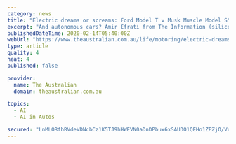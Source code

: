 ```yaml
---
category: news
title: "Electric dreams or screams: Ford Model T v Musk Muscle Model S"
excerpt: "And autonomous cars? Amir Efrati from The Information (silicon-valley news site) was also on the Al Capone this week telling me that the punters trying to inflict self-driving cars on the known world have so far burnt $16bn with no result. While Alphabet’s Waymo, GM’s Cruise, Uber, Apple, Baidu, Ford and Toyota have all thrown dollars at it ..."
publishedDateTime: 2020-02-14T05:40:00Z
webUrl: "https://www.theaustralian.com.au/life/motoring/electric-dreams-or-screams-ford-model-t-v-musk-muscle-model-s/news-story/8e6cd6debf484346222073096d5edc95"
type: article
quality: 4
heat: 4
published: false

provider:
  name: The Australian
  domain: theaustralian.com.au

topics:
  - AI
  - AI in Autos

secured: "LnMLORfhRVdeVDNcbCz1K5TJ9hHWEVN0aDnDPbux6xSAU3O1QEHo1ZPZjO/VupUdAQtZo7essg0pLighsF6SWJ5BvL2tLXx8xRxVR2zjLYAnx0JKKfeGLcGWn8/qwRB/s+7/hayBMMmrXCAWkV1hVb1vMBUOnCAgjDHtvTqSU3Njn3nBVF/+Mpw5COevQXRHHGAiJsAfT96XbczHK7GIWz6EQ2jtyyoqrX9upmau1IQUOXi8bthlij7IKUFzB+RNM2MEFpEYCjMay5MTNRUk2xwioINb7zdIahDRm/iYS73xP80KoUm/6mCfygZKBQKzywYi/hM2YfPwHVFsXE0WsuEfbr4ndXs4XdsTP+FplvxM5dHoBv42kCJcbG8plJZw10bE9+zsY45H6EWGc8/IzooMgW6N4KjUHuggw0ol/Y3A8ljsCh0juV22jjYxqwtwRhVjP0SupSjrFiBA6QIVSvI1S92kq1wjUvxwB3Hy5fw=;dn8AZviQljZ9MBDQ91Gxlg=="
---
```


